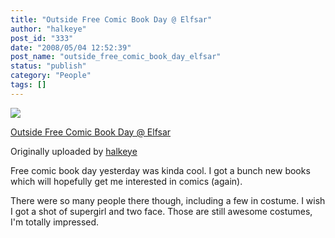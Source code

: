 ```yaml
---
title: "Outside Free Comic Book Day @ Elfsar"
author: "halkeye"
post_id: "333"
date: "2008/05/04 12:52:39"
post_name: "outside_free_comic_book_day_elfsar"
status: "publish"
category: "People"
tags: []
---
```


![](https://farm3.static.flickr.com/2184/2462993639_ff05c2548e_m.jpg)


[Outside Free Comic Book Day @ Elfsar](https://www.flickr.com/photos/halkeye/2462993639/)

Originally uploaded by [halkeye](https://www.flickr.com/people/halkeye/)

Free comic book day yesterday was kinda cool. I got a bunch new books which will hopefully get me interested in comics (again).   

There were so many people there though, including a few in costume. I wish I got a shot of supergirl and two face. Those are still awesome costumes, I'm totally impressed.
